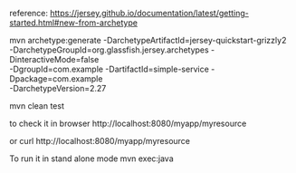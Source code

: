 reference:
https://jersey.github.io/documentation/latest/getting-started.html#new-from-archetype

mvn archetype:generate -DarchetypeArtifactId=jersey-quickstart-grizzly2 \
-DarchetypeGroupId=org.glassfish.jersey.archetypes -DinteractiveMode=false \
-DgroupId=com.example -DartifactId=simple-service -Dpackage=com.example \
-DarchetypeVersion=2.27

mvn clean test

to check it in browser
http://localhost:8080/myapp/myresource

or
curl http://localhost:8080/myapp/myresource

To run it in stand alone mode
mvn exec:java

